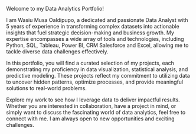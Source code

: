 Welcome to my Data Analytics Portfolio! 

I am Wasiu Musa Oaldipupo, a dedicated and passionate Data Analyst with 5 years of experience in transforming complex datasets into actionable insights that fuel strategic decision-making and business growth. 
My expertise encompasses a wide array of tools and technologies, including Python, SQL, Tableau, Power BI, CRM Salesforce and Excel, allowing me to tackle diverse data challenges effectively.

In this portfolio, you will find a curated selection of my projects, each demonstrating my proficiency in data visualization, statistical analysis, and predictive modeling. These projects reflect my commitment to utilizing data to uncover hidden patterns, optimize processes, and provide meaningful solutions to real-world problems.

Explore my work to see how I leverage data to deliver impactful results. Whether you are interested in collaboration, have a project in mind, or simply want to discuss the fascinating world of data analytics, feel free to connect with me. I am always open to new opportunities and exciting challenges.
